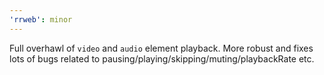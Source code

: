 ```yaml
---
'rrweb': minor
---
```


Full overhawl of `video` and `audio` element playback. More robust and fixes lots of bugs related to pausing/playing/skipping/muting/playbackRate etc.
